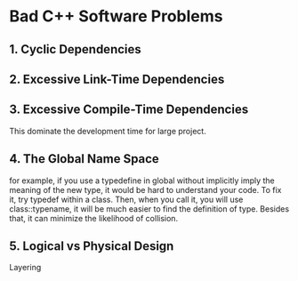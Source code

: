 # Bad C++ Software Problems
## 1. Cyclic Dependencies

## 2. Excessive Link-Time Dependencies  

## 3. Excessive Compile-Time Dependencies
This dominate the development time for large project.
## 4. The Global Name Space
for example, if you use a typedefine in global without implicitly imply the meaning of the new type, it would be hard to understand your code. To fix it, try typedef within a class. Then, when you call it, you will use class::typename, it will be much easier to find the definition of type. Besides that, it can minimize the likelihood of collision.
## 5. Logical vs Physical Design
Layering